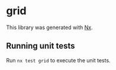 # grid

This library was generated with [Nx](https://nx.dev).

## Running unit tests

Run `nx test grid` to execute the unit tests.
